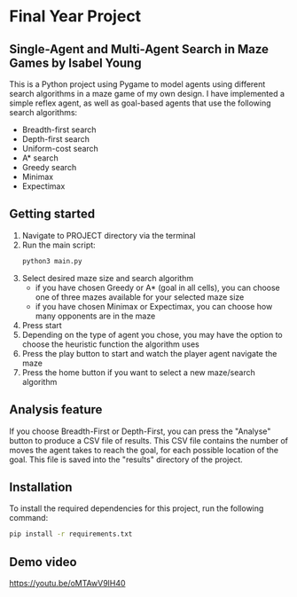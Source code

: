 # Final Year Project

## Single-Agent and Multi-Agent Search in Maze Games by Isabel Young

This is a Python project using Pygame to model agents using different search algorithms in a maze game of my own design. I have implemented a simple reflex agent, as well as goal-based agents that use the following search algorithms:
- Breadth-first search
- Depth-first search
- Uniform-cost search
- A* search
- Greedy search
- Minimax
- Expectimax

## Getting started 
1. Navigate to PROJECT directory via the terminal
2. Run the main script:
    ```bash
    python3 main.py
    ```
3. Select desired maze size and search algorithm
    - if you have chosen Greedy or A* (goal in all cells), you can choose one of three mazes available for your selected maze size
    - if you have chosen Minimax or Expectimax, you can choose how many opponents are in the maze
4. Press start
5. Depending on the type of agent you chose, you may have the option to choose the heuristic function the algorithm uses
6. Press the play button to start and watch the player agent navigate the maze
7. Press the home button if you want to select a new maze/search algorithm

## Analysis feature
If you choose Breadth-First or Depth-First, you can press the "Analyse" button to produce a CSV file of results. This CSV file contains the number of moves the agent takes to reach the goal, for each possible location of the goal. This file is saved into the "results" directory of the project.

## Installation
To install the required dependencies for this project, run the following command:
```bash
pip install -r requirements.txt
```

## Demo video
https://youtu.be/oMTAwV9lH40

